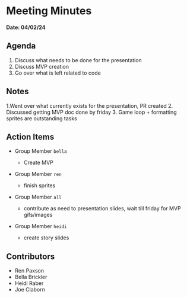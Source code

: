 # Meeting Minutes
**Date: 04/02/24**

## Agenda
1. Discuss what needs to be done for the presentation
2. Discuss MVP creation
3. Go over what is left related to code

## Notes
1.Went over what currently exists for the presentation, PR created
2. Discussed getting MVP doc done by friday
3. Game loop + formatting sprites are outstanding tasks

## Action Items
* Group Member `bella`
    * Create MVP

* Group Member `ren`
    * finish sprites

* Group Member `all`
    * contribute as need to presentation slides, wait till friday for MVP gifs/images

* Group Member `heidi`
    * create story slides



## Contributors
* Ren Paxson
* Bella Brickler
* Heidi Raber
* Joe Claborn
